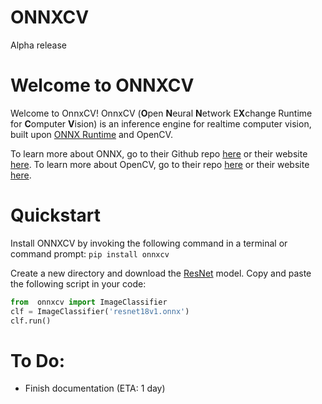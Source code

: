 # ONNXCV
Alpha release

# Welcome to ONNXCV
Welcome to OnnxCV! OnnxCV (**O**pen **N**eural **N**etwork E**X**change Runtime for **C**omputer **V**ision) is an inference engine for realtime computer vision, built upon [ONNX Runtime](https://github.com/Microsoft/onnxruntime) and OpenCV.

To learn more about ONNX, go to their Github repo [here](https://github.com/onnx/onnx) or their website [here](https://onnx.ai/).
To learn more about OpenCV, go to their repo [here](https://github.com/opencv/opencv) or their website [here](https://opencv.org/).

# Quickstart
Install ONNXCV by invoking the following command in a terminal or command prompt:
`pip install onnxcv`

Create a new directory and download the [ResNet](https://s3.amazonaws.com/onnx-model-zoo/resnet/resnet18v1/resnet18v1.onnx) model.
Copy and paste the following script in your code:

```python
from  onnxcv import ImageClassifier
clf = ImageClassifier('resnet18v1.onnx')
clf.run()
```

# To Do:
  - Finish documentation (ETA: 1 day)
